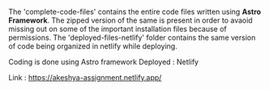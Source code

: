 The 'complete-code-files' contains the entire code files written using **Astro Framework**.
The zipped version of the same is present in order to avaoid missing out on some of the important installation files because of permissions.
The 'deployed-files-netlify' folder contains the same version of code being organized in netlify while deploying.

Coding is done using Astro framework
Deployed : Netlify

Link : https://akeshya-assignment.netlify.app/
